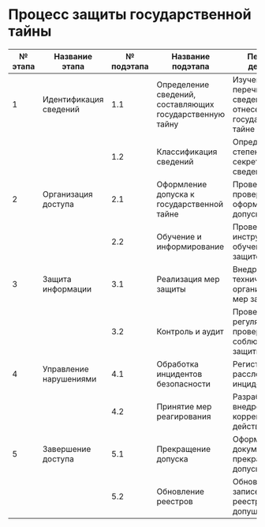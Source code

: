 # Процесс защиты государственной тайны

| № этапа | Название этапа | № подэтапа | Название подэтапа | Перечень действий | Роли/Должности | Описание результата | Нормативные документы | Артефакты |
|-|-|-|-|-|-|-|-|-|
| 1 | Идентификация сведений | 1.1 | Определение сведений, составляющих государственную тайну | Изучение перечня сведений, отнесенных к государственной тайне | Специалист по ИБ, юрист | Список сведений, подлежащих защите | Указ Президента РФ N 1203, Закон РФ N 5485-1 | Перечень сведений |
| | | 1.2 | Классификация сведений | Определение степени секретности сведений | Специалист по ИБ | Классифицированный список сведений | Постановление N 870 | Классифицированный список |
| 2 | Организация доступа | 2.1 | Оформление допуска к государственной тайне | Проведение проверок и оформление допуска | Кадровик, служба безопасности | Список лиц, имеющих допуск | Постановление N 63, Постановление N 58 | Список допущенных лиц |
| | | 2.2 | Обучение и информирование | Проведение инструктажей и обучения по защите тайны | Специалист по обучению | Обученные сотрудники | Приказ Минобрнауки N 1316 | Программы обучения |
| 3 | Защита информации | 3.1 | Реализация мер защиты | Внедрение технических и организационных мер защиты | Инженер по ИБ, администратор безопасности | Защищенные системы и процессы | Постановление N 333, Закон РФ N 5485-1 | Меры защиты |
| | | 3.2 | Контроль и аудит | Проведение регулярных проверок соблюдения мер защиты | Аудитор, контролер | Отчеты по результатам проверок | Постановление N 1784, Приказ ФСТЭК N 127 | Отчеты о проверках |
| 4 | Управление нарушениями | 4.1 | Обработка инцидентов безопасности | Регистрация и расследование инцидентов | Специалист по инцидентам | Отчет об инцидентах | Указ Президента РФ N 429 | Отчет об инцидентах |
| | | 4.2 | Принятие мер реагирования | Разработка и внедрение корректирующих действий | Менеджер по безопасности | План корректирующих действий | Постановление N 63 | План реагирования |
| 5 | Завершение доступа | 5.1 | Прекращение допуска | Оформление документов о прекращении допуска | Кадровик, служба безопасности | Акт о прекращении допуска | Постановление N 58, Указ Президента РФ N 178 | Акт прекращения допуска |
| | | 5.2 | Обновление реестров | Обновление записей в реестрах допущенных лиц | Администратор реестра | Обновленный реестр | Постановление N 1149 | Обновленный реестр |
